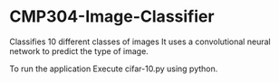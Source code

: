 # CMP304-Image-Classifier
Classifies 10 different classes of images 
It uses a convolutional neural network to predict the type of image. 

To run the application 
Execute cifar-10.py using python. 
